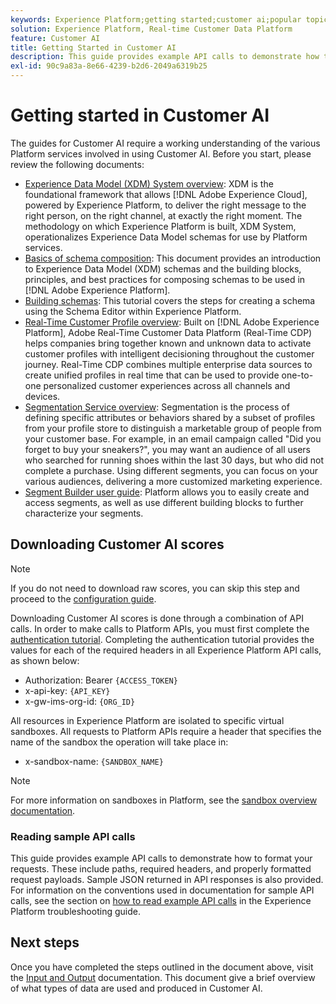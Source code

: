```yaml
---
keywords: Experience Platform;getting started;customer ai;popular topics
solution: Experience Platform, Real-time Customer Data Platform
feature: Customer AI
title: Getting Started in Customer AI
description: This guide provides example API calls to demonstrate how to format your requests. These include paths, required headers, and properly formatted request payloads.
exl-id: 90c9a83a-8e66-4239-b2d6-2049a6319b25
---
```

# Getting started in Customer AI

The guides for Customer AI require a working understanding of the various Platform services involved in using Customer AI. Before you start, please review the following documents:

- [Experience Data Model (XDM) System overview](../../xdm/home.md): XDM is the foundational framework that allows [!DNL Adobe Experience Cloud], powered by Experience Platform, to deliver the right message to the right person, on the right channel, at exactly the right moment. The methodology on which Experience Platform is built, XDM System, operationalizes Experience Data Model schemas for use by Platform services.
- [Basics of schema composition](../../xdm/schema/composition.md): This document provides an introduction to Experience Data Model (XDM) schemas and the building blocks, principles, and best practices for composing schemas to be used in [!DNL Adobe Experience Platform].
- [Building schemas](../../xdm/tutorials/create-schema-ui.md): This tutorial covers the steps for creating a schema using the Schema Editor within Experience Platform.
- [Real-Time Customer Profile overview](../../rtcdp/overview.md): Built on [!DNL Adobe Experience Platform], Adobe Real-Time Customer Data Platform (Real-Time CDP) helps companies bring together known and unknown data to activate customer profiles with intelligent decisioning throughout the customer journey. Real-Time CDP combines multiple enterprise data sources to create unified profiles in real time that can be used to provide one-to-one personalized customer experiences across all channels and devices.
- [Segmentation Service overview](../../segmentation/home.md): Segmentation is the process of defining specific attributes or behaviors shared by a subset of profiles from your profile store to distinguish a marketable group of people from your customer base. For example, in an email campaign called "Did you forget to buy your sneakers?", you may want an audience of all users who searched for running shoes within the last 30 days, but who did not complete a purchase. Using different segments, you can focus on your various audiences, delivering a more customized marketing experience.
- [Segment Builder user guide](../../segmentation/tutorials/create-a-segment.md): Platform allows you to easily create and access segments, as well as use different building blocks to further characterize your segments.

## Downloading Customer AI scores

>[!NOTE]
>
>If you do not need to download raw scores, you can skip this step and proceed to the [configuration guide](./user-guide/configure.md).

Downloading Customer AI scores is done through a combination of API calls. In order to make calls to Platform APIs, you must first complete the [authentication tutorial](https://www.adobe.com/go/platform-api-authentication-en). Completing the authentication tutorial provides the values for each of the required headers in all Experience Platform API calls, as shown below:

- Authorization: Bearer `{ACCESS_TOKEN}`
- x-api-key: `{API_KEY}`
- x-gw-ims-org-id: `{ORG_ID}`

All resources in Experience Platform are isolated to specific virtual sandboxes. All requests to Platform APIs require a header that specifies the name of the sandbox the operation will take place in:

- x-sandbox-name: `{SANDBOX_NAME}`

>[!NOTE]
>
>For more information on sandboxes in Platform, see the [sandbox overview documentation](../../sandboxes/home.md). 

### Reading sample API calls

This guide provides example API calls to demonstrate how to format your requests. These include paths, required headers, and properly formatted request payloads. Sample JSON returned in API responses is also provided. For information on the conventions used in documentation for sample API calls, see the section on [how to read example API calls](../../landing/troubleshooting.md) in the Experience Platform troubleshooting guide.

## Next steps

Once you have completed the steps outlined in the document above, visit the [Input and Output](./data-requirements.md) documentation. This document give a brief overview of what types of data are used and produced in Customer AI.
